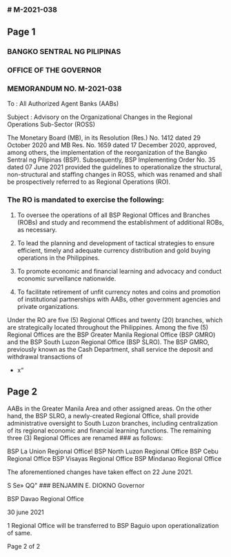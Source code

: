 ### # M-2021-038

## Page 1

### BANGKO SENTRAL NG PILIPINAS

### OFFICE OF THE GOVERNOR

### MEMORANDUM NO. M-2021-038

To : All Authorized Agent Banks (AABs)

Subject : Advisory on the Organizational Changes in the Regional Operations Sub-Sector (ROSS)

The Monetary Board (MB), in its Resolution (Res.) No. 1412 dated 29 October 2020 and MB Res. No. 1659 dated 17 December 2020, approved, among others, the implementation of the reorganization of the Bangko Sentral ng Pilipinas (BSP). Subsequently, BSP Implementing Order No. 35 dated 07 June 2021 provided the guidelines to operationalize the structural, non-structural and staffing changes in ROSS, which was renamed and shall be prospectively referred to as Regional Operations (RO).

### The RO is mandated to exercise the following:

1. To oversee the operations of all BSP Regional Offices and Branches (ROBs) and study and recommend the establishment of additional ROBs, as necessary.

2. To lead the planning and development of tactical strategies to ensure efficient, timely and adequate currency distribution and gold buying operations in the Philippines.

3. To promote economic and financial learning and advocacy and conduct economic surveillance nationwide.

4. To facilitate retirement of unfit currency notes and coins and promotion of institutional partnerships with AABs, other government agencies and private organizations.

Under the RO are five (5) Regional Offices and twenty (20) branches, which are strategically located throughout the Philippines. Among the five (5) Regional Offices are the BSP Greater Manila Regional Office (BSP GMRO) and the BSP South Luzon Regional Office (BSP SLRO). The BSP GMRO, previously known as the Cash Department, shall service the deposit and withdrawal transactions of

- x“

## Page 2

AABs in the Greater Manila Area and other assigned areas. On the other hand, the BSP SLRO, a newly-created Regional Office, shall provide administrative oversight to South Luzon branches, including centralization of its regional economic and financial learning functions. The remaining three (3) Regional Offices are renamed ### as follows:

BSP La Union Regional Office! BSP North Luzon Regional Office BSP Cebu Regional Office BSP Visayas Regional Office BSP Mindanao Regional Office

The aforementioned changes have taken effect on 22 June 2021.

S Se» QQ" ### BENJAMIN E. DIOKNO Governor

BSP Davao Regional Office

30 june 2021

1 Regional Office will be transferred to BSP Baguio upon operationalization of same.

Page 2 of 2 